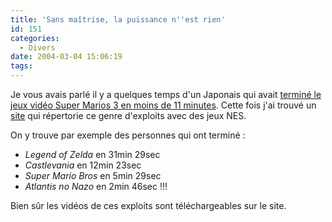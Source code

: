 ```yaml
---
title: 'Sans maîtrise, la puissance n''est rien'
id: 151
categories:
  - Divers
date: 2004-03-04 15:06:19
tags:
---
```


Je vous avais parlé il y a quelques temps d'un Japonais qui avait [terminé le jeux vidéo Super Marios 3 en moins de 11 minutes](/blog/2003/12/03/43-MarioBros3). Cette fois j'ai trouvé un [site](http://bisqwit.iki.fi/jutut/nesvideos.html "Bisqwit&#039;s NES  bittorrent video downloads") qui répertorie ce genre d'exploits avec des jeux NES.

On y trouve par exemple des personnes qui ont terminé :

*   _Legend of Zelda_ en 31min 29sec
*   _Castlevania_ en 12min 23sec
*   _Super Mario Bros_ en 5min 29sec
*   _Atlantis no Nazo_ en 2min 46sec !!! 

Bien sûr les vidéos de ces exploits sont téléchargeables sur le site.